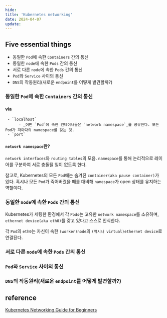 ```yaml
---
hide:
title: 'Kubernetes networking'
date: 2024-04-07
update:
---
```


## Five essential things

- 동일한 `Pod`에 속한 `Containers` 간의 통신
- 동일한 `node`에 속한 `Pods` 간의 통신
- 서로 다른 `node`에 속한 `Pods` 간의 통신
- `Pod`와 `Service` 사이의 통신
- `DNS`의 작동원리(새로운 `endpoint`를 어떻게 발견할까?)

### 동일한 `Pod`에 속한 `Containers` 간의 통신

#### via

     - `localhost`
          - _어떤 `Pod`에 속한 컨테이너들은 `network namespace`_를 공유한다. 모든 Pod가 저마다의 namespace를 갖는 것.
     - `port`

#### `network namespace`란?

`network interfaces`와 `routing tables`의 모음. `namespace`를 통해 논리적으로 레이어를 구분하여 서로 충돌될 일이 없도록 한다.

참고로, Kubernetes의 모든 `Pod`에는 숨겨진 `container(aka pause container)`가 있다. 혹시나 모든 `Pod`가 죽어버렸을 때를 대비해 `namespace`가 open 상태를 유지하는 역할이다.

### 동일한 `node`에 속한 `Pods` 간의 통신

Kubernetes가 세팅한 환경에서 각 `Pods`는 고유한 `network namespace`를 소유하며, `ethernet device(aka eth0)`를 갖고 있다고 스스로 인식한다.

각 `Pod`의 `eth0`는 자신이 속한 `(worker)node`의 `(역시나 virtual)ethernet device`로 연결된다.

### 서로 다른 `node`에 속한 `Pods` 간의 통신

### `Pod`와 `Service` 사이의 통신

### `DNS`의 작동원리(새로운 `endpoint`를 어떻게 발견할까?)

## reference

[Kubernetes Networking Guide for Beginners](https://matthewpalmer.net/kubernetes-app-developer/articles/kubernetes-networking-guide-beginners.html)
